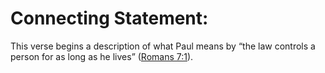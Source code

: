 # Connecting Statement:

This verse begins a description of what Paul means by “the law controls a person for as long as he lives” ([Romans 7:1](./01.md)).